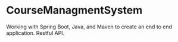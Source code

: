# CourseManagmentSystem
Working with Spring Boot, Java, and Maven to create an end to end application. Restful API.
